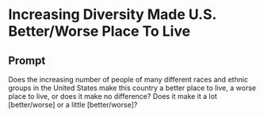 # Increasing Diversity Made U.S. Better/Worse Place To Live

## Prompt
Does the increasing number of people of many different races and ethnic groups in the United States make this country a better place to live, a worse place to live, or does it make no difference? Does it make it a lot [better/worse] or a little [better/worse]?
